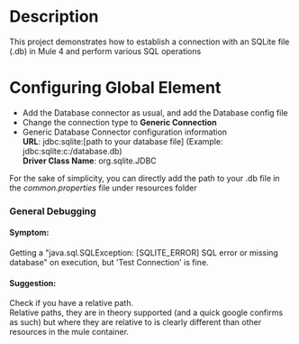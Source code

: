 # Description
This project demonstrates how to establish a connection with an SQLite file (.db) in Mule 4 and perform various SQL operations<br>

# Configuring Global Element
* Add the Database connector as usual, and add the Database config file
* Change the connection type to **Generic Connection**
* Generic Database Connector configuration information <br>
**URL**: jdbc:sqlite:[path to your database file]  (Example: jdbc:sqlite:c:/database.db) <br>
**Driver Class Name**: org.sqlite.JDBC

For the sake of simplicity, you can directly add the path to your .db file in the *common.properties* file under resources folder

### General Debugging
#### Symptom:
Getting a "java.sql.SQLException: [SQLITE_ERROR] SQL error or missing database" on execution, but 'Test Connection' is fine.

#### Suggestion:
Check if you have a relative path. <br>
Relative paths, they are in theory supported (and a quick google confirms as such) but where they are relative to is clearly different than other resources in the mule container.

